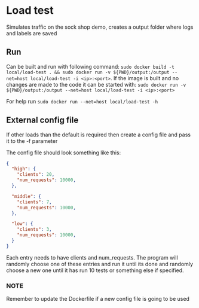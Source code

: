 # Load test

Simulates traffic on the sock shop demo, creates a output folder where logs and labels are saved


## Run

Can be built and run with following command: `sudo docker build -t local/load-test . && sudo docker run -v ${PWD}/output:/output --net=host local/load-test -i <ip>:<port>`. If the image is built and no changes are made to the code it can be started with: `sudo docker run -v ${PWD}/output:/output --net=host local/load-test -i <ip>:<port>`

For help run `sudo docker run --net=host local/load-test -h`

## External config file

If other loads than the default is required then create a config file and pass it to the -f parameter

The config file should look something like this:

```json
{
  "high": {
    "clients": 20,
    "num_requests": 10000,
  },

  "middle": {
    "clients": 7,
    "num_requests": 10000,
  },

  "low": {
    "clients": 3,
    "num_requests": 10000,
  }
}
```
Each entry needs to have clients and num_requests. The program will randomly choose one of these entries and run it until its done and randomly choose a new one until it has run 10 tests or something else if specified.

### NOTE
Remember to update the Dockerfile if a new config file is going to be used